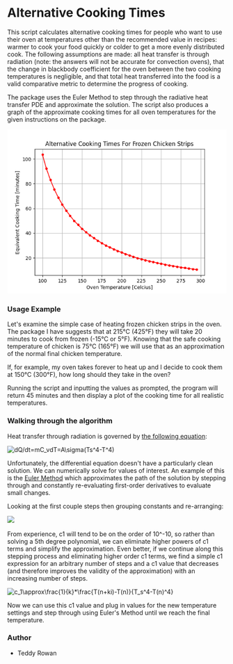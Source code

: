 # Alternative Cooking Times

This script calculates alternative cooking times for people who want to use their oven at temperatures other than the recommended value in recipes: warmer to cook your food quickly or colder to get a more evenly distributed cook. The following assumptions are made: all heat transfer is through radiation (note: the answers will not be accurate for convection ovens), that the change in blackbody coefficient for the oven between the two cooking temperatures is negligible, and that total heat transferred into the food is a valid comparative metric to determine the progress of cooking.

The package uses the Euler Method to step through the radiative heat transfer PDE and approximate the solution. The script also produces a graph of the approximate cooking times for all oven temperatures for the given instructions on the package.

![Temp Demo](./resources/equivalent_cooking_times.PNG "Temp Demo")

### Usage Example

Let's examine the simple case of heating frozen chicken strips in the oven. The package I have suggests that at 215°C (425°F) they will take 20 minutes to cook from frozen (-15°C or 5°F). Knowing that the safe cooking temperature of chicken is 75°C (165°F) we will use that as an approximation of the normal final chicken temperature. 

If, for example, my oven takes forever to heat up and I decide to cook them at 150°C (300°F), how long should they take in the oven?

Running the script and inputting the values as prompted, the program will return 45 minutes and then display a plot of the cooking time for all realistic temperatures.


### Walking through the algorithm 

Heat transfer through radiation is governed by [the following equation](https://www.sciencedirect.com/topics/engineering/radiation-heat-transfer):

<img src="https://latex.codecogs.com/gif.latex?%5Cbg_white%20dQ/dt=mC_vdT=\epsilon\sigma%20A(Ts^4-T^4)" title="dQ/dt=mC_vdT=A\sigma(Ts^4-T^4)" />

Unfortunately, the differential equation doesn't have a particularly clean solution. We can numerically solve for values of interest. An example of this is the [Euler Method](https://en.wikipedia.org/wiki/Euler_method) which approximates the path of the solution by stepping through and constantly re-evaluating first-order derivatives to evaluate small changes.

Looking at the first couple steps then grouping constants and re-arranging: 

<img src="https://latex.codecogs.com/gif.latex?%5Cbg_white%20%5Cbegin%7Balign*%7D%20T%28n&plus;i%29%20%26%3D%20T%28n%29%20&plus;%20c_1*%28T_s%5E4%20-%20T%28n%29%5E4%29%20%5C%5C%20T%28n&plus;2i%29%20%26%3D%20T%28n&plus;i%29%20&plus;%20c_1*%28T_s%5E4%20-%20T%28n&plus;i%29%5E4%29%20%5C%5C%20%26%3D%20T%28n%29%20&plus;%202c_1*T_s%5E4%20-%20c_1*T%28n%29%5E4%20-%20c_1*%28T%28n%29%20&plus;%20c_1*%28T_s%5E4%20-%20T%28n%29%5E4%29%29%5E4%20%5C%5C%20T%28n&plus;2i%29%20%26%3D%20T%28n%29%20&plus;%202c_1%20*%20%28T_s%5E4%20-%20T%28n%29%5E4%29%29%20&plus;%20O%28c_1%5E2%29%20%5Cend%7B%7D" />

From experience, c1 will tend to be on the order of 10^-10, so rather than solving a 5th degree polynomial, we can eliminate higher powers of c1 terms and simplify the approximation. Even better, if we continue along this stepping process and eliminating higher order c1 terms, we find a simple c1 expression for an arbitrary number of steps and a c1 value that decreases (and therefore improves the validity of the approximation) with an increasing number of steps.

<img src="https://latex.codecogs.com/gif.latex?%5Cbg_white%20c_1\approx\frac{1}{k}*\frac{T(n&plus;ki)-T(n)}{T_s^4-T(n)^4}" title="c_1\approx\frac{1}{k}*\frac{T(n+ki)-T(n)}{T_s^4-T(n)^4}" />

Now we can use this c1 value and plug in values for the new temperature settings and step through using Euler's Method until we reach the final temperature.

### Author
* Teddy Rowan

